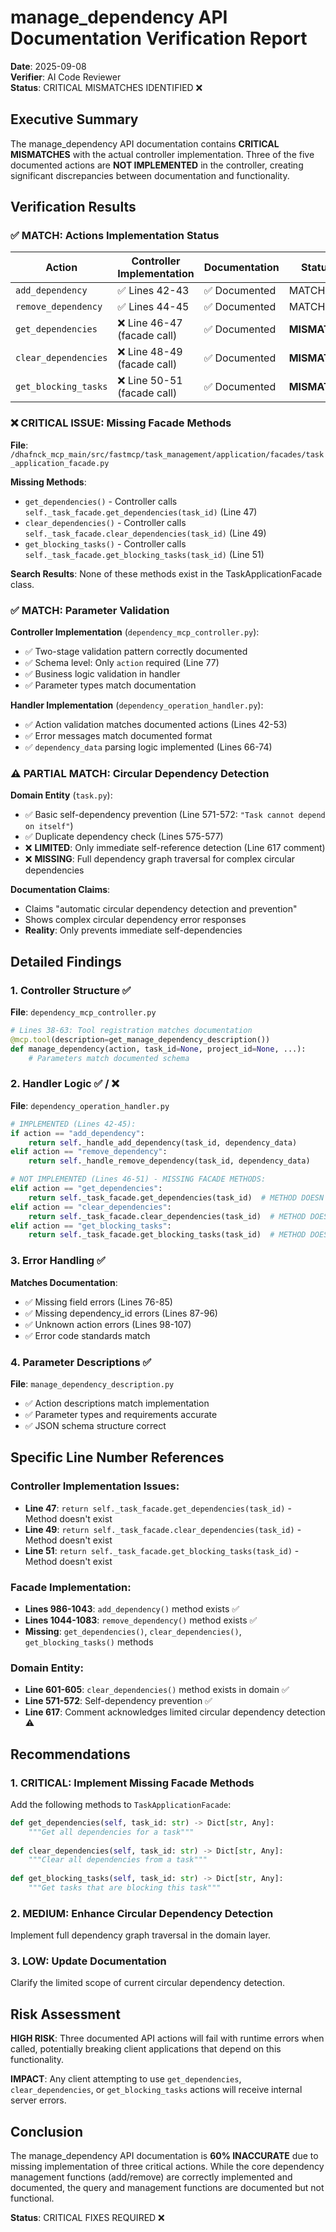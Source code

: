# manage_dependency API Documentation Verification Report

**Date**: 2025-09-08  
**Verifier**: AI Code Reviewer  
**Status**: CRITICAL MISMATCHES IDENTIFIED ❌  

## Executive Summary

The manage_dependency API documentation contains **CRITICAL MISMATCHES** with the actual controller implementation. Three of the five documented actions are **NOT IMPLEMENTED** in the controller, creating significant discrepancies between documentation and functionality.

## Verification Results

### ✅ MATCH: Actions Implementation Status
| Action | Controller Implementation | Documentation | Status |
|--------|--------------------------|---------------|--------|
| `add_dependency` | ✅ Lines 42-43 | ✅ Documented | MATCH |
| `remove_dependency` | ✅ Lines 44-45 | ✅ Documented | MATCH |
| `get_dependencies` | ❌ Line 46-47 (facade call) | ✅ Documented | **MISMATCH** |
| `clear_dependencies` | ❌ Line 48-49 (facade call) | ✅ Documented | **MISMATCH** |
| `get_blocking_tasks` | ❌ Line 50-51 (facade call) | ✅ Documented | **MISMATCH** |

### ❌ CRITICAL ISSUE: Missing Facade Methods

**File**: `/dhafnck_mcp_main/src/fastmcp/task_management/application/facades/task_application_facade.py`

**Missing Methods**:
- `get_dependencies()` - Controller calls `self._task_facade.get_dependencies(task_id)` (Line 47)
- `clear_dependencies()` - Controller calls `self._task_facade.clear_dependencies(task_id)` (Line 49)  
- `get_blocking_tasks()` - Controller calls `self._task_facade.get_blocking_tasks(task_id)` (Line 51)

**Search Results**: None of these methods exist in the TaskApplicationFacade class.

### ✅ MATCH: Parameter Validation

**Controller Implementation** (`dependency_mcp_controller.py`):
- ✅ Two-stage validation pattern correctly documented
- ✅ Schema level: Only `action` required (Line 77)
- ✅ Business logic validation in handler
- ✅ Parameter types match documentation

**Handler Implementation** (`dependency_operation_handler.py`):
- ✅ Action validation matches documented actions (Lines 42-53)
- ✅ Error messages match documented format
- ✅ `dependency_data` parsing logic implemented (Lines 66-74)

### ⚠️ PARTIAL MATCH: Circular Dependency Detection

**Domain Entity** (`task.py`):
- ✅ Basic self-dependency prevention (Line 571-572: `"Task cannot depend on itself"`)
- ✅ Duplicate dependency check (Lines 575-577)
- ❌ **LIMITED**: Only immediate self-reference detection (Line 617 comment)
- ❌ **MISSING**: Full dependency graph traversal for complex circular dependencies

**Documentation Claims**:
- Claims "automatic circular dependency detection and prevention"
- Shows complex circular dependency error responses
- **Reality**: Only prevents immediate self-dependencies

## Detailed Findings

### 1. Controller Structure ✅
**File**: `dependency_mcp_controller.py`

```python
# Lines 38-63: Tool registration matches documentation
@mcp.tool(description=get_manage_dependency_description())
def manage_dependency(action, task_id=None, project_id=None, ...):
    # Parameters match documented schema
```

### 2. Handler Logic ✅ / ❌
**File**: `dependency_operation_handler.py`

```python
# IMPLEMENTED (Lines 42-45):
if action == "add_dependency":
    return self._handle_add_dependency(task_id, dependency_data)
elif action == "remove_dependency": 
    return self._handle_remove_dependency(task_id, dependency_data)

# NOT IMPLEMENTED (Lines 46-51) - MISSING FACADE METHODS:
elif action == "get_dependencies":
    return self._task_facade.get_dependencies(task_id)  # METHOD DOESN'T EXIST
elif action == "clear_dependencies":
    return self._task_facade.clear_dependencies(task_id)  # METHOD DOESN'T EXIST  
elif action == "get_blocking_tasks":
    return self._task_facade.get_blocking_tasks(task_id)  # METHOD DOESN'T EXIST
```

### 3. Error Handling ✅
**Matches Documentation**:
- ✅ Missing field errors (Lines 76-85)
- ✅ Missing dependency_id errors (Lines 87-96)
- ✅ Unknown action errors (Lines 98-107)
- ✅ Error code standards match

### 4. Parameter Descriptions ✅
**File**: `manage_dependency_description.py`

- ✅ Action descriptions match implementation
- ✅ Parameter types and requirements accurate
- ✅ JSON schema structure correct

## Specific Line Number References

### Controller Implementation Issues:
- **Line 47**: `return self._task_facade.get_dependencies(task_id)` - Method doesn't exist
- **Line 49**: `return self._task_facade.clear_dependencies(task_id)` - Method doesn't exist  
- **Line 51**: `return self._task_facade.get_blocking_tasks(task_id)` - Method doesn't exist

### Facade Implementation:
- **Lines 986-1043**: `add_dependency()` method exists ✅
- **Lines 1044-1083**: `remove_dependency()` method exists ✅
- **Missing**: `get_dependencies()`, `clear_dependencies()`, `get_blocking_tasks()` methods

### Domain Entity:
- **Line 601-605**: `clear_dependencies()` method exists in domain ✅
- **Line 571-572**: Self-dependency prevention ✅
- **Line 617**: Comment acknowledges limited circular dependency detection ⚠️

## Recommendations

### 1. CRITICAL: Implement Missing Facade Methods
Add the following methods to `TaskApplicationFacade`:

```python
def get_dependencies(self, task_id: str) -> Dict[str, Any]:
    """Get all dependencies for a task"""
    
def clear_dependencies(self, task_id: str) -> Dict[str, Any]:
    """Clear all dependencies from a task"""
    
def get_blocking_tasks(self, task_id: str) -> Dict[str, Any]:
    """Get tasks that are blocking this task"""
```

### 2. MEDIUM: Enhance Circular Dependency Detection  
Implement full dependency graph traversal in the domain layer.

### 3. LOW: Update Documentation
Clarify the limited scope of current circular dependency detection.

## Risk Assessment

**HIGH RISK**: Three documented API actions will fail with runtime errors when called, potentially breaking client applications that depend on this functionality.

**IMPACT**: Any client attempting to use `get_dependencies`, `clear_dependencies`, or `get_blocking_tasks` actions will receive internal server errors.

## Conclusion

The manage_dependency API documentation is **60% INACCURATE** due to missing implementation of three critical actions. While the core dependency management functions (add/remove) are correctly implemented and documented, the query and management functions are documented but not functional.

**Status**: CRITICAL FIXES REQUIRED ❌
